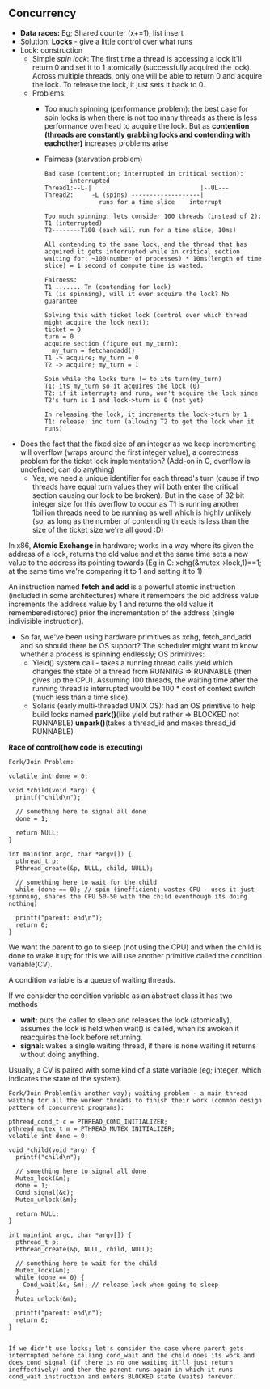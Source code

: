 ## Concurrency
- **Data races:** Eg; Shared counter (x+=1), list insert
- Solution: **Locks** - give a little control over what runs
- Lock: construction
  - Simple *spin lock*: The first time a thread is accessing a lock it'll return 0 and set it to 1 atomically (successfully acquired the lock). Across multiple threads, only one will be able to return 0 and acquire the lock. To release the lock, it just sets it back to 0.
  - Problems:
    - Too much spinning (performance problem): the best case for spin locks is when there is not too many threads as there is less performance overhead to acquire the lock. But as **contention (threads are constantly grabbing locks and contending with eachother)** increases problems arise
    - Fairness (starvation problem)

          Bad case (contention; interrupted in critical section):
                 interrupted
          Thread1:--L-|                              |--UL---
          Thread2:     -L (spins) -------------------|
                         runs for a time slice    interrupt
          
          Too much spinning; lets consider 100 threads (instead of 2):
          T1 (interrupted)
          T2--------T100 (each will run for a time slice, 10ms)
          
          All contending to the same lock, and the thread that has acquired it gets interrupted while in critical section waiting for: ~100(number of processes) * 10ms(length of time slice) = 1 second of compute time is wasted.
          
          Fairness:
          T1 ....... Tn (contending for lock)
          Ti (is spinning), will it ever acquire the lock? No guarantee
          
          Solving this with ticket lock (control over which thread might acquire the lock next):
          ticket = 0
          turn = 0
          acquire section (figure out my_turn):
            my_turn = fetchandadd()
          T1 -> acquire; my_turn = 0
          T2 -> acquire; my_turn = 1
          
          Spin while the locks turn != to its turn(my_turn)
          T1: its my_turn so it acquires the lock (0)
          T2: if it interrupts and runs, won't acquire the lock since T2's turn is 1 and lock->turn is 0 (not yet)
          
          In releasing the lock, it increments the lock->turn by 1
          T1: release; inc turn (allowing T2 to get the lock when it runs)
    
    
- Does the fact that the fixed size of an integer as we keep incrementing will overflow (wraps around the first integer value), a correctness problem for the ticket lock implementation? (Add-on in C, overflow is undefined; can do anything)
  - Yes, we need a unique identifier for each thread's turn (cause if two threads have equal turn values they will both enter the critical section causing our lock to be broken). But in the case of 32 bit integer size for this overflow to occur as T1 is running another 1billion threads need to be running as well which is highly unlikely (so, as long as the number of contending threads is less than the size of the ticket size we're all good :D)
          
          
In x86, **Atomic Exchange** in hardware; works in a way where its given the address of a lock, returns the old value and at the same time sets a new value to the address its pointing towards (Eg in C: xchg(&mutex->lock,1)==1; at the same time we're comparing it to 1 and setting it to 1)

An instruction named **fetch and add** is a powerful atomic instruction (included in some architectures) where it remembers the old address value increments the address value by 1 and returns the old value it remembered(stored) prior the incrementation of the address (single indivisible instruction).

- So far, we've been using hardware primitives as xchg, fetch_and_add and so should there be OS support? The scheduler might want to know whether a process is spinning endlessly; OS primitives:
  - Yield() system call - takes a running thread calls yield which changes the state of a thread from RUNNING => RUNNABLE (then gives up the CPU). Assuming 100 threads, the waiting time after the running thread is interrupted would be 100 * cost of context switch (much less than a time slice). 
  - Solaris (early multi-threaded UNIX OS): had an OS primitive to help build locks named **park()**(like yield but rather => BLOCKED not RUNNABLE) **unpark()**(takes a thread_id and makes thread_id RUNNABLE) 


**Race of control(how code is executing)**

    Fork/Join Problem:
    
    volatile int done = 0;
    
    void *child(void *arg) {
      printf("child\n");
      
      // something here to signal all done
      done = 1;
      
      return NULL;
    }
    
    int main(int argc, char *argv[]) {
      pthread_t p;
      Pthread_create(&p, NULL, child, NULL);
      
      // something here to wait for the child
      while (done == 0); // spin (inefficient; wastes CPU - uses it just spinning, shares the CPU 50-50 with the child eventhough its doing nothing)
      
      printf("parent: end\n");
      return 0;
    }
    
We want the parent to go to sleep (not using the CPU) and when the child is done to wake it up; for this we will use another primitive called the condition variable(CV).
    
A condition variable is a queue of waiting threads.
   
If we consider the condition variable as an abstract class it has two methods
- **wait:** puts the caller to sleep and releases the lock (atomically), assumes the lock is held when wait() is called, when its awoken it reacquires the lock before returning.
- **signal:** wakes a single waiting thread, if there is none waiting it returns without doing anything.
  
Usually, a CV is paired with some kind of a state variable (eg; integer, which indicates the state of the system).


    Fork/Join Problem(in another way); waiting problem - a main thread waiting for all the worker threads to finish their work (common design pattern of concurrent programs):
    
    pthread_cond_t c = PTHREAD_COND_INITIALIZER;
    pthread_mutex_t m = PTHREAD_MUTEX_INITIALIZER;
    volatile int done = 0;
    
    void *child(void *arg) {
      printf("child\n");
      
      // something here to signal all done
      Mutex_lock(&m);
      done = 1;
      Cond_signal(&c);
      Mutex_unlock(&m);
      
      return NULL;
    }
    
    int main(int argc, char *argv[]) {
      pthread_t p;
      Pthread_create(&p, NULL, child, NULL);
      
      // something here to wait for the child
      Mutex_lock(&m);
      while (done == 0) {
        Cond_wait(&c, &m); // release lock when going to sleep
      }
      Mutex_unlock(&m);
      
      printf("parent: end\n");
      return 0;
    }
    
    
    If we didn't use locks; let's consider the case where parent gets interrupted before calling cond_wait and the child does its work and does cond_signal (if there is no one waiting it'll just return ineffectively) and then the parent runs again in which it runs cond_wait instruction and enters BLOCKED state (waits) forever.
    
    






